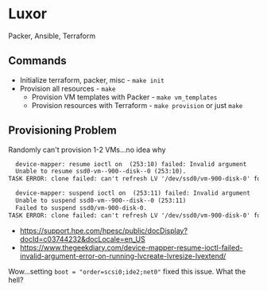# Luxor

Packer, Ansible, Terraform

## Commands

- Initialize terraform, packer, misc - `make init`
- Provision all resources - `make`
  - Provision VM templates with Packer - `make vm_templates`
  - Provision resources with Terraform - `make provision` or just `make`

## Provisioning Problem

Randomly can't provision 1-2 VMs...no idea why

```txt
  device-mapper: resume ioctl on  (253:10) failed: Invalid argument
  Unable to resume ssd0-vm--900--disk--0 (253:10).
TASK ERROR: clone failed: can't refresh LV '/dev/ssd0/vm-900-disk-0' for activation:   Failed to reactivate ssd0/vm-900-disk-0.

  device-mapper: suspend ioctl on  (253:11) failed: Invalid argument
  Unable to suspend ssd0-vm--900--disk--0 (253:11)
  Failed to suspend ssd0/vm-900-disk-0.
TASK ERROR: clone failed: can't refresh LV '/dev/ssd0/vm-900-disk-0' for activation:   Attempted to decrement suspended device counter below zero.
```

- https://support.hpe.com/hpesc/public/docDisplay?docId=c03744232&docLocale=en_US
- https://www.thegeekdiary.com/device-mapper-resume-ioctl-failed-invalid-argument-error-on-running-lvcreate-lvresize-lvextend/

Wow...setting `boot = "order=scsi0;ide2;net0"` fixed this issue. What the hell?
